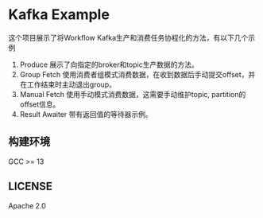 # Kafka Example
这个项目展示了将Workflow Kafka生产和消费任务协程化的方法，有以下几个示例

1. Produce
    展示了向指定的broker和topic生产数据的方法。
2. Group Fetch
    使用消费者组模式消费数据，在收到数据后手动提交offset，并在工作结束时主动退出group。
3. Manual Fetch
    使用手动模式消费数据，这需要手动维护topic, partition的offset信息。
4. Result Awaiter
    带有返回值的等待器示例。

## 构建环境
GCC >= 13

## LICENSE
Apache 2.0
